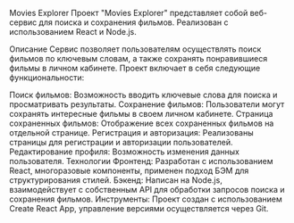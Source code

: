 Movies Explorer
Проект "Movies Explorer" представляет собой веб-сервис для поиска и сохранения фильмов. Реализован с использованием React и Node.js.

Описание
Сервис позволяет пользователям осуществлять поиск фильмов по ключевым словам, а также сохранять понравившиеся фильмы в личном кабинете. Проект включает в себя следующие функциональности:

Поиск фильмов: Возможность вводить ключевые слова для поиска и просматривать результаты.
Сохранение фильмов: Пользователи могут сохранять интересные фильмы в своем личном кабинете.
Страница сохраненных фильмов: Отображение всех сохраненных фильмов на отдельной странице.
Регистрация и авторизация: Реализованы страницы для регистрации и авторизации пользователей.
Редактирование профиля: Возможность изменения данных пользователя.
Технологии
Фронтенд: Разработан с использованием React, многоразовые компоненты, применен подход БЭМ для структурирования стилей.
Бэкенд: Написан на Node.js, взаимодействует с собственным API для обработки запросов поиска и сохранения фильмов.
Инструменты: Проект создан с использованием Create React App, управление версиями осуществляется через Git.
